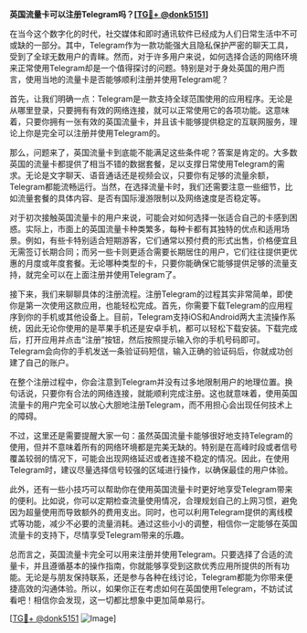 **英国流量卡可以注册Telegram吗？[[TG💪+ @donk5151](https://t.me/s/donk5151)]**

在当今这个数字化的时代，社交媒体和即时通讯软件已经成为人们日常生活中不可或缺的一部分。其中，Telegram作为一款功能强大且隐私保护严密的聊天工具，受到了全球无数用户的青睐。然而，对于许多用户来说，如何选择合适的网络环境来正常使用Telegram却是一个值得探讨的问题。特别是对于身处英国的用户而言，使用当地的流量卡是否能够顺利注册并使用Telegram呢？

首先，让我们明确一点：Telegram是一款支持全球范围使用的应用程序。无论是从哪里登录，只要拥有有效的网络连接，就可以正常使用它的各项功能。这意味着，只要你拥有一张有效的英国流量卡，并且该卡能够提供稳定的互联网服务，理论上你是完全可以注册并使用Telegram的。

那么，问题来了，英国流量卡到底能不能满足这些条件呢？答案是肯定的。大多数英国的流量卡都提供了相当不错的数据套餐，足以支撑日常使用Telegram的需求。无论是文字聊天、语音通话还是视频会议，只要你有足够的流量余额，Telegram都能流畅运行。当然，在选择流量卡时，我们还需要注意一些细节，比如流量套餐的具体内容、是否有国际漫游限制以及网络速度是否稳定等。

对于初次接触英国流量卡的用户来说，可能会对如何选择一张适合自己的卡感到困惑。实际上，市面上的英国流量卡种类繁多，每种卡都有其独特的优点和适用场景。例如，有些卡特别适合短期游客，它们通常以预付费的形式出售，价格便宜且无需签订长期合同；而另一些卡则更适合需要长期居住的用户，它们往往提供更优惠的月度或年度套餐。无论哪种类型的卡，只要你能确保它能够提供足够的流量支持，就完全可以在上面注册并使用Telegram了。

接下来，我们来聊聊具体的注册流程。注册Telegram的过程其实非常简单，即使你是第一次使用这款应用，也能轻松完成。首先，你需要下载Telegram的应用程序到你的手机或其他设备上。目前，Telegram支持iOS和Android两大主流操作系统，因此无论你使用的是苹果手机还是安卓手机，都可以轻松下载安装。下载完成后，打开应用并点击“注册”按钮，然后按照提示输入你的手机号码即可。Telegram会向你的手机发送一条验证码短信，输入正确的验证码后，你就成功创建了自己的账户。

在整个注册过程中，你会注意到Telegram并没有过多地限制用户的地理位置。换句话说，只要你有合法的网络连接，就能顺利完成注册。这也就意味着，使用英国流量卡的用户完全可以放心大胆地注册Telegram，而不用担心会出现任何技术上的障碍。

不过，这里还是需要提醒大家一句：虽然英国流量卡能够很好地支持Telegram的使用，但并不意味着所有的网络环境都是完美无缺的。特别是在高峰时段或者信号覆盖较弱的情况下，可能会出现网络延迟或者连接不稳定的情况。因此，在使用Telegram时，建议尽量选择信号较强的区域进行操作，以确保最佳的用户体验。

此外，还有一些小技巧可以帮助你在使用英国流量卡时更好地享受Telegram带来的便利。比如说，你可以定期检查流量使用情况，合理规划自己的上网习惯，避免因为超量使用而导致额外的费用支出。同时，也可以利用Telegram提供的离线模式等功能，减少不必要的流量消耗。通过这些小小的调整，相信你一定能够在英国流量卡的支持下，尽情享受Telegram带来的乐趣。

总而言之，英国流量卡完全可以用来注册并使用Telegram。只要选择了合适的流量卡，并且遵循基本的操作指南，你就能够享受到这款优秀应用所提供的所有功能。无论是与朋友保持联系，还是参与各种在线讨论，Telegram都能为你带来便捷高效的沟通体验。所以，如果你正在考虑如何在英国使用Telegram，不妨试试看吧！相信你会发现，这一切都比想象中更加简单易行。

[[TG💪+ @donk5151](https://t.me/s/donk5151) ![Image](https://i.postimg.cc/rwNCRYN7/Snipaste-2025-04-30-17-27-05.png)]